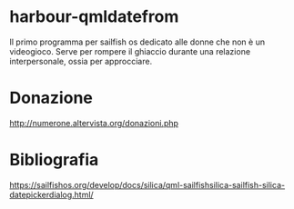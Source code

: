 # harbour-qmldatefrom
Il primo programma per sailfish os dedicato alle donne che non è un videogioco.
Serve per rompere il ghiaccio durante una relazione interpersonale, ossia per approcciare.

# Donazione

http://numerone.altervista.org/donazioni.php

# Bibliografia
https://sailfishos.org/develop/docs/silica/qml-sailfishsilica-sailfish-silica-datepickerdialog.html/
